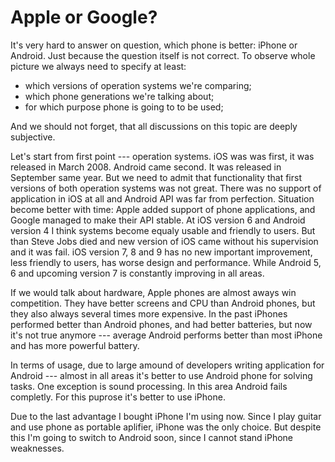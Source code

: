 # Apple or Google?

It's very hard to answer on question, which phone is better: iPhone or Android. Just because the question itself is not correct. To observe whole picture we always need to specify at least:

* which versions of operation systems we're comparing;
* which phone generations we're talking about;
* for which purpose phone is going to to be used;

And we should not forget, that all discussions on this topic are deeply subjective.

Let's start from first point --- operation systems. iOS was was first, it was released in March 2008. Android came second. It was released in September same year. But we need to admit that functionality that first versions of both operation systems was not great. There was no support of application in iOS at all and Android API was far from perfection. Situation become better with time: Apple added support of phone applications, and Google managed to make their API stable. At iOS version 6 and Android version 4 I think systems become equaly usable and friendly to users. But than Steve Jobs died and new version of iOS came without his supervision and it was fail. iOS version 7, 8 and 9 has no new important improvement, less friendly to users, has worse design and performance. While Android 5, 6 and upcoming version 7 is constantly improving in all areas.

If we would talk about hardware, Apple phones are almost aways win competition. They have better screens and CPU than Android phones, but they also always several times more expensive. In the past iPhones performed better than Android phones, and had better batteries, but now it's not true anymore --- average Android performs better than most iPhone and has more powerful battery.

In terms of usage, due to large amound of developers writing application for Android --- almost in all areas it's better to use Android phone for solving tasks. One exception is sound processing. In this area Android fails completly. For this puprose it's better to use iPhone.

Due to the last advantage I bought iPhone I'm using now. Since I play guitar and use phone as portable aplifier, iPhone was the only choice. But despite this I'm going to switch to Android soon, since I cannot stand iPhone weaknesses.